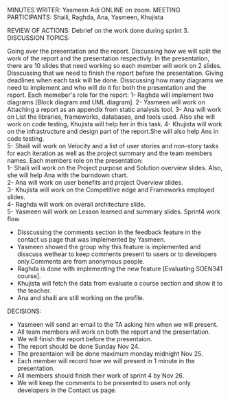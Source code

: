 MINUTES WRITER: Yasmeen Adi ONLINE on zoom.
MEETING PARTICIPANTS: Shaili, Raghda, Ana, Yasmeen, Khujista

REVIEW OF ACTIONS:
Debrief on the work done during sprint 3.
DISCUSSION TOPICS:

Going over the presentation and the report.
Discussing how we will split the work of the report and the presentation respectivly.
In the presentation, there are 10 slides that need working so each member will work on 2 slides.
Disscussing that we need to finish the report before the presentation.
Giving deadlines when each task will be done.
Disscussing how many diagrams we need to implement and who will do it for both the presentation and the report.
Each  memeber's role for the report:
1- Raghda will implement two diagrams [Block diagram and UML diagram].
2- Yasmeen will work on Attaching a report as an appendix from static analysis tool.
3- Ana will work on List the libraries, frameworks, databases, and tools used. Also she will work on code testing, Khujista will help her in this task.
4- Khujista will work on the infrastructure and design part of the report.She will also help Ans in code testing.  
5- Shaili will work on Velocity and a list of user stories and non-story tasks for each iteration as well as the project summary and the team members names.
Each members role on the presentation:  
1- Shaili will work on the Project purpose and Solution overview slides. Also, she will help Ana with the burndown chart.    
2- Ana will work on user benefits and project Overview slides.  
3- Khujista will work on the Competitive edge and Frameworks employed slides.  
4- Raghda will work on overall architecture  slide.  
5- Yasmeen will work on Lesson learned and summary slides. 
Sprint4 work flow
- Disscussing the comments section in the feedback feature in the contact us page that was implemented by Yasmeen.  
- Yasmeen showed the group why this feature is implemented and disscuss wethear to keep comments present to users or to developers only.Comments are from anonymous people.   
- Raghda is done with implementing the new feature [Evaluating SOEN341 course].    
- Khujista will fetch the data from evaluate a course section and show it to the teacher.    
- Ana and shaili are still working on the profile.  

DECISIONS:  
- Yasmeen will send an email to the TA asking him when we will present.  
- All team members will work on both the report and the presentation.  
- We will finish the report before the presentaion.  
- The report should be done Sunday Nov 24.  
- The presentaion will be done maximum monday midnight Nov 25.  
- Each member will record how we will present in 1 minute in the presentation.  
- All members should finish their work of sprint 4 by Nov 26.
- We will keep the comments to be presented to users not only developers in the Contact us page. 
